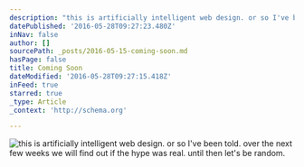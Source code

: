 ```yaml
---
description: "this is artificially intelligent web design. or so I've been told. over the next few weeks we will find out if the hype was real. until then let's be random."
datePublished: '2016-05-28T09:27:23.480Z'
inNav: false
author: []
sourcePath: _posts/2016-05-15-coming-soon.md
hasPage: false
title: Coming Soon
dateModified: '2016-05-28T09:27:15.418Z'
inFeed: true
starred: true
_type: Article
_context: 'http://schema.org'

---
```

![this is artificially intelligent web design. or so I've been told. over the next few weeks we will find out if the hype was real. until then let's be random.](https://the-grid-user-content.s3-us-west-2.amazonaws.com/4d173926-cb8c-48c1-8d86-58da93f813b4.jpg)